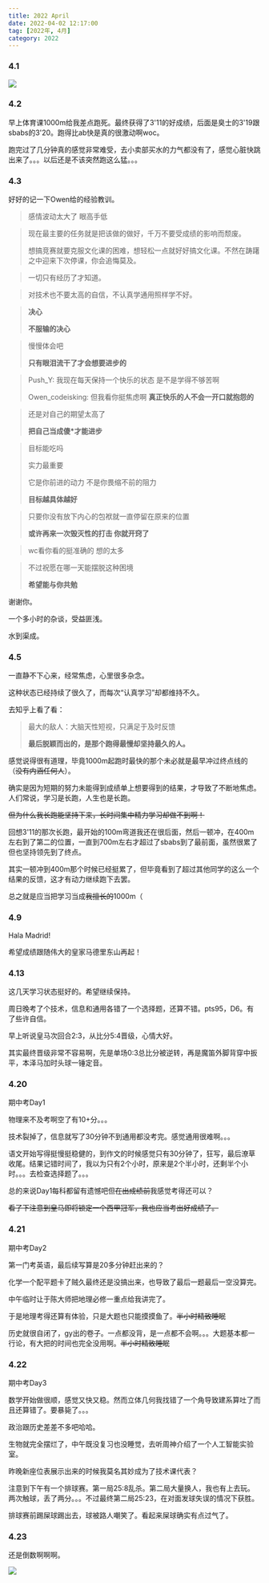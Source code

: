 ```yaml
---
title: 2022 April
date: 2022-04-02 12:17:00
tag: [2022年, 4月]
category: 2022
---
```


### 4.1

![](/medias/image/cat.png)

### 4.2

早上体育课1000m给我差点跑死。最终获得了3'11的好成绩，后面是臭士的3'19跟sbabs的3'20。跑得比ab快是真的很激动啊woc。

跑完过了几分钟真的感觉非常难受，去小卖部买水的力气都没有了，感觉心脏快跳出来了。。。以后还是不该突然跑这么猛。。。

### 4.3

好好的记一下Owen给的经验教训。

> 感情波动太大了 眼高手低

> 现在最主要的任务就是把该做的做好，千万不要受成绩的影响而颓废。
>
> 想搞竞赛就要克服文化课的困难，想轻松一点就好好搞文化课。不然在踌躇之中迎来下次停课，你会追悔莫及。

> 一切只有经历了才知道。

> 对技术也不要太高的自信，不认真学通用照样学不好。

> **决心**
>
> **不服输的决心**

> 慢慢体会吧
>
> **只有眼泪流干了才会想要进步的**

> Push_Y: 我现在每天保持一个快乐的状态 是不是学得不够苦啊
>
> Owen_codeisking: 但我看你挺焦虑啊 **真正快乐的人不会一开口就抱怨的**

> 还是对自己的期望太高了
>
> **把自己当成傻*才能进步**

> 目标能吃吗
>
> 实力最重要
>
> 它是你前进的动力 不是你畏缩不前的阻力
>
> **目标越具体越好**

> 只要你没有放下内心的包袱就一直停留在原来的位置
>
> **或许再来一次毁灭性的打击 你就开窍了**

> wc看你看的挺准确的 想的太多

> 不过祝愿在哪一天能摆脱这种困境
>
> **希望能与你共勉**

谢谢你。

一个多小时的杂谈，受益匪浅。

水到渠成。

### 4.5

一直静不下心来，经常焦虑，心里很多杂念。

这种状态已经持续了很久了，而每次“认真学习”却都维持不久。

去知乎上看了看：

> 最大的敌人：大脑天性短视，只满足于及时反馈
>
> **最后脱颖而出的，是那个跑得最慢却坚持最久的人。**

感觉说得很有道理，毕竟1000m起跑时最快的那个未必就是最早冲过终点线的（~~没有内涵任何人~~）。

确实是因为短期的努力未能得到成绩单上想要得到的结果，才导致了不断地焦虑。人们常说，学习是长跑，人生也是长跑。

~~但为什么我长跑能坚持下来，长时间集中精力学习却做不到啊！~~

回想3'11的那次长跑，最开始的100m弯道我还在很后面，然后一顿冲，在400m左右到了第二的位置，一直到700m左右才超过了sbabs到了最前面，虽然很累了但也坚持领先到了终点。

其实一顿冲到400m那个时候已经挺累了，但毕竟看到了超过其他同学的这么一个结果的反馈，这才有动力继续跑下去罢。

总之就是应当把学习当成~~我擅长的~~1000m（

### 4.9

Hala Madrid!

希望成绩跟随伟大的皇家马德里东山再起！

### 4.13

这几天学习状态挺好的。希望继续保持。

周日晚考了个技术，信息和通用各错了一个选择题，还算不错。pts95，D6。有了些许自信。

早上听说皇马次回合2:3，从比分5:4晋级，心情大好。

其实最终晋级非常不容易啊，先是单场0:3总比分被逆转，再是魔笛外脚背穿中扳平，本泽马加时头球一锤定音。

### 4.20

期中考Day1

物理来不及考啊空了有10+分。。。

技术裂掉了，信息就写了30分钟不到通用都没考完。感觉通用很难啊。。。

语文开始写得挺慢挺稳健的，到作文的时候感觉只有30分钟了，狂写，最后潦草收尾。结果记错时间了，我以为只有2个小时，原来是2个半小时，还剩半个小时。。。去检查选择题了。。。

总的来说Day1每科都留有遗憾吧但~~在出成绩前~~我感觉考得还可以？

~~看了下注意到皇马即将锁定一个西甲冠军，我也应当考出好成绩了。~~

### 4.21

期中考Day2

第一门考英语，最后续写算是20多分钟赶出来的？

化学一个配平题卡了贼久最终还是没搞出来，也导致了最后一题最后一空没算完。

中午临时让于陈大师把地理必修一重点给我讲完了。

于是地理考得还算有体验，只是大题也只能摸摸鱼了。~~半小时精致睡眠~~

历史就很自闭了，gy出的卷子。一点都没背，是一点都不会啊。。。大题基本都一行论，有大把的时间也完全没用啊。~~半小时精致睡眠~~

### 4.22

期中考Day3

数学开始做很顺，感觉又快又稳。然而立体几何我找错了一个角导致建系算吐了而且还算错了。要暴毙了。。。

政治跟历史差差不多吧哈哈。

生物就完全摆烂了，中午既没复习也没睡觉，去听周神介绍了一个人工智能实验室。

昨晚新座位表展示出来的时候我莫名其妙成为了技术课代表？

注意到下午有一个排球赛。第一局25:8乱杀。第二局大量换人，我也有上去玩。两次触球，丢了两分。。。不过最终第二局25:23，在对面发球失误的情况下获胜。

排球赛前踢屎球踢出去，球被路人嘲笑了。看起来屎球确实有点过气了。

### 4.23

还是倒数啊啊啊。

![](/medias/image/20220423.png)